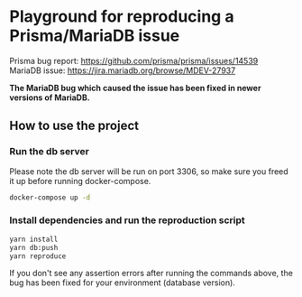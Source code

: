 Playground for reproducing a Prisma/MariaDB issue 
=

Prisma bug report: https://github.com/prisma/prisma/issues/14539  
MariaDB issue: https://jira.mariadb.org/browse/MDEV-27937

**The MariaDB bug which caused the issue has been fixed in newer versions of MariaDB.**

## How to use the project

### Run the db server

Please note the db server will be run on port 3306, so make sure you freed it up before running docker-compose.

```bash
docker-compose up -d
```

### Install dependencies and run the reproduction script

```bash
yarn install
yarn db:push
yarn reproduce
```

If you don't see any assertion errors after running the commands above, the bug has been fixed for your environment (database version).
